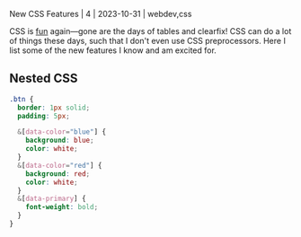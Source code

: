 New CSS Features | 4 | 2023-10-31 | webdev,css

CSS is [fun](https://pdx.su/blog/2023-10-25-css-is-fun-again) again—gone are the days of tables and clearfix! CSS can do a lot of things these days, such that I don't even use CSS preprocessors. Here I list some of the new features I know and am excited for.

## Nested CSS

```css
.btn {
  border: 1px solid;
  padding: 5px;

  &[data-color="blue"] {
    background: blue;
    color: white;
  }
  &[data-color="red"] {
    background: red;
    color: white;
  }
  &[data-primary] {
    font-weight: bold;
  }
}
```
